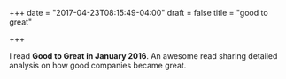 +++
date = "2017-04-23T08:15:49-04:00"
draft = false
title = "good to great"

+++

I read **Good to Great in January 2016**. An awesome read sharing detailed analysis on how good companies became great.


